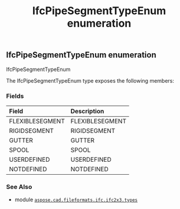 ﻿---
title: IfcPipeSegmentTypeEnum enumeration
second_title: Aspose.CAD for Python via .NET API References
description: 
type: docs
weight: 2640
url: /aspose.cad.fileformats.ifc.ifc2x3.types/ifcpipesegmenttypeenum/
is_root: false
---

## IfcPipeSegmentTypeEnum enumeration

IfcPipeSegmentTypeEnum



The IfcPipeSegmentTypeEnum type exposes the following members:

### Fields
| Field | Description |
| :- | :- |
| FLEXIBLESEGMENT | FLEXIBLESEGMENT |
| RIGIDSEGMENT | RIGIDSEGMENT |
| GUTTER | GUTTER |
| SPOOL | SPOOL |
| USERDEFINED | USERDEFINED |
| NOTDEFINED | NOTDEFINED |



### See Also
* module [`aspose.cad.fileformats.ifc.ifc2x3.types`](..)
